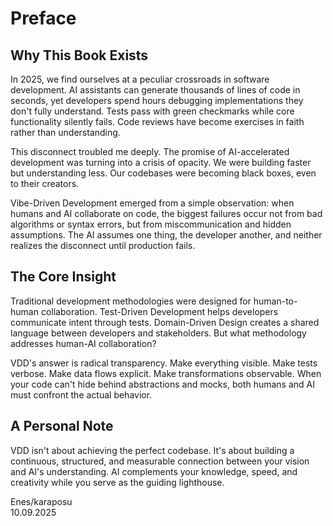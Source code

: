 # Preface

## Why This Book Exists

In 2025, we find ourselves at a peculiar crossroads in software development. AI assistants can generate thousands of lines of code in seconds, yet developers spend hours debugging implementations they don't fully understand. Tests pass with green checkmarks while core functionality silently fails. Code reviews have become exercises in faith rather than understanding.

This disconnect troubled me deeply. The promise of AI-accelerated development was turning into a crisis of opacity. We were building faster but understanding less. Our codebases were becoming black boxes, even to their creators.

Vibe-Driven Development emerged from a simple observation: when humans and AI collaborate on code, the biggest failures occur not from bad algorithms or syntax errors, but from miscommunication and hidden assumptions. The AI assumes one thing, the developer another, and neither realizes the disconnect until production fails.

## The Core Insight

Traditional development methodologies were designed for human-to-human collaboration. Test-Driven Development helps developers communicate intent through tests. Domain-Driven Design creates a shared language between developers and stakeholders. But what methodology addresses human-AI collaboration?

VDD's answer is radical transparency. Make everything visible. Make tests verbose. Make data flows explicit. Make transformations observable. When your code can't hide behind abstractions and mocks, both humans and AI must confront the actual behavior.

## A Personal Note

VDD isn't about achieving the perfect codebase. It's about building a continuous, structured, and measurable connection between your vision and AI's understanding. AI complements your knowledge, speed, and creativity while you serve as the guiding lighthouse.

Enes/karaposu  
10.09.2025
